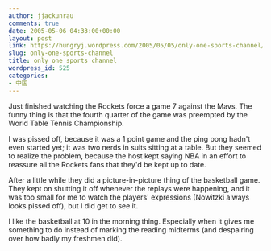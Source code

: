 ```yaml
---
author: jjackunrau
comments: true
date: 2005-05-06 04:33:00+00:00
layout: post
link: https://hungryj.wordpress.com/2005/05/05/only-one-sports-channel/
slug: only-one-sports-channel
title: only one sports channel
wordpress_id: 525
categories:
- 中国
---
```


Just finished watching the Rockets force a game 7 against the Mavs.  The funny thing is that the fourth quarter of the game was preempted by the World Table Tennis Championship.  
  

  
I was pissed off, because it was a 1 point game and the ping pong hadn't even started yet; it was two nerds in suits sitting at a table.  But they seemed to realize the problem, because the host kept saying NBA in an effort to reassure all the Rockets fans that they'd be kept up to date.  
  

  
After a little while they did a picture-in-picture thing of the basketball game.  They kept on shutting it off whenever the replays were happening, and it was too small for me to watch the players' expressions (Nowitzki always looks pissed off), but I did get to see it.  
  

  
I like the basketball at 10 in the morning thing.   Especially when it gives me something to do instead of marking the reading midterms (and despairing over how badly my freshmen did).
